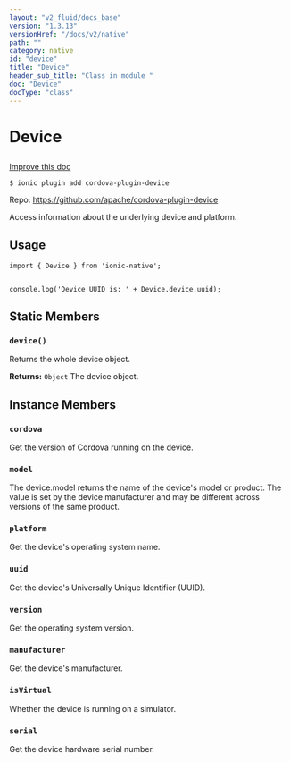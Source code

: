 ```yaml
---
layout: "v2_fluid/docs_base"
version: "1.3.13"
versionHref: "/docs/v2/native"
path: ""
category: native
id: "device"
title: "Device"
header_sub_title: "Class in module "
doc: "Device"
docType: "class"
---
```









<h1 class="api-title">

  
  Device
  

  

  

</h1>

<a class="improve-v2-docs" href="http://github.com/driftyco/ionic-native/edit/master/src/plugins/device.ts#L27">
  Improve this doc
</a>





<!-- decorators -->


<pre><code>$ ionic plugin add cordova-plugin-device</code></pre>
<p>Repo:
  <a href="https://github.com/apache/cordova-plugin-device">
    https://github.com/apache/cordova-plugin-device
  </a>
</p>

<!-- description -->

<p>Access information about the underlying device and platform.</p>



<!-- @usage tag -->

<h2>Usage</h2>

<pre><code class="lang-typescript">import { Device } from &#39;ionic-native&#39;;


console.log(&#39;Device UUID is: &#39; + Device.device.uuid);
</code></pre>




<!-- @property tags -->
<h2>Static Members</h2>
<div id="device"></div>
<h3><code>device()</code>
  
</h3>

Returns the whole device object.







<div class="return-value" markdown="1">
  <i class="icon ion-arrow-return-left"></i>
  <b>Returns:</b> 
<code>Object</code> The device object.
</div>




<!-- methods on the class -->

<h2>Instance Members</h2>

<div id="cordova"></div>

<h3>
  <code>cordova</code>
  

</h3>

Get the version of Cordova running on the device.











<div id="model"></div>

<h3>
  <code>model</code>
  

</h3>

The device.model returns the name of the device's model or product. The value is set
by the device manufacturer and may be different across versions of the same product.











<div id="platform"></div>

<h3>
  <code>platform</code>
  

</h3>

Get the device's operating system name.











<div id="uuid"></div>

<h3>
  <code>uuid</code>
  

</h3>

Get the device's Universally Unique Identifier (UUID).











<div id="version"></div>

<h3>
  <code>version</code>
  

</h3>

Get the operating system version.











<div id="manufacturer"></div>

<h3>
  <code>manufacturer</code>
  

</h3>

Get the device's manufacturer.











<div id="isVirtual"></div>

<h3>
  <code>isVirtual</code>
  

</h3>

Whether the device is running on a simulator.











<div id="serial"></div>

<h3>
  <code>serial</code>
  

</h3>

Get the device hardware serial number.











<!-- related link --><!-- end content block -->


<!-- end body block -->

